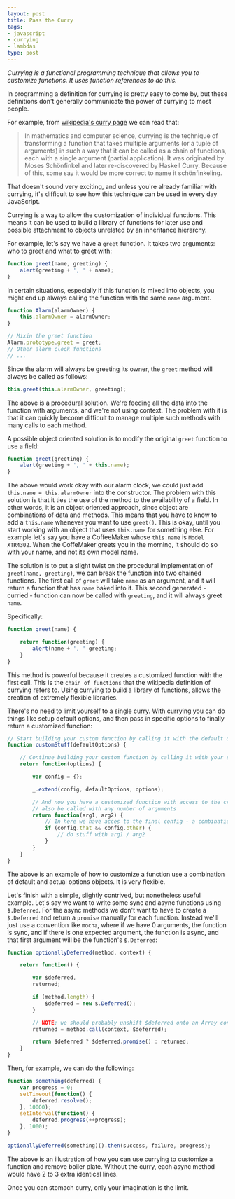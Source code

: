 ```yaml
---
layout: post
title: Pass the Curry
tags:
- javascript
- currying
- lambdas
type: post
---
```


_Currying is a functional programming technique that allows you to customize functions. It uses function references to do this._

In programming a definition for currying is pretty easy to come by, but these definitions don't generally communicate
the power of currying to most people.

For example, from [wikipedia's curry page](http://en.wikipedia.org/wiki/Currying) we can read that:

> In mathematics and computer science, currying is the technique of transforming a function that takes multiple
> arguments (or a tuple of arguments) in such a way that it can be called as a chain of functions, each with a single
> argument (partial application). It was originated by Moses Schönfinkel and later re-discovered by Haskell
> Curry. Because of this, some say it would be more correct to name it schönfinkeling.

That doesn't sound very exciting, and unless you're already familiar with currying, it's difficult to see how this
technique can be used in every day JavaScript.

Currying is a way to allow the customization of individual functions. This means it can be used to build a library of
functions for later use and possible attachment to objects unrelated by an inheritance hierarchy.

For example, let's say we have a `greet` function. It takes two arguments: who to greet and what to greet with:

```javascript
function greet(name, greeting) {
    alert(greeting + ', ' + name);
}
```

In certain situations, especially if this function is mixed into objects, you might end up always calling the function
with the same `name` argument.

```javascript
function Alarm(alarmOwner) {
    this.alarmOwner = alarmOwner;
}

// Mixin the greet function
Alarm.prototype.greet = greet;
// Other alarm clock functions
// ...
```

Since the alarm will always be greeting its owner, the `greet` method will always be called as follows:

```javascript
this.greet(this.alarmOwner, greeting);
```

The above is a procedural solution. We're feeding all the data into the function with arguments, and we're not using context.
The problem with it is that it can quickly become difficult to manage multiple such methods with many calls to each method.

A possible object oriented solution is to modify the original `greet` function to use a field:

```javascript
function greet(greeting) {
    alert(greeting + ', ' + this.name);
}
```

The above would work okay with our alarm clock, we could just add `this.name = this.alarmOwner` into the constructor.
The problem with this solution is that it ties the use of the method to the availability of a field. In other words, it
is an object oriented approach, since object are combinations of data and methods. This means that
you have to know to add a `this.name` whenever you want to use `greet()`. This is okay, until you start working with
an object that uses `this.name` for something else. For example let's say you have a CoffeeMaker whose `this.name` is
`Model XTR4302`. When the CoffeMaker greets you in the morning, it should do so with your name, and not its own model
name.

The solution is to put a slight twist on the procedural implementation of `greet(name, greeting)`, we can break the
function into two chained functions. The first call of `greet` will take `name` as an argument, and it will return a
function that has `name` baked into it. This second generated - curried - function can now be called with `greeting`, and
it will always greet `name`.

Specifically:

```javascript
function greet(name) {

    return function(greeting) {
        alert(name + ', ' greeting;
    }
}
```

This method is powerful because it creates a customized function with the first call. This is the `chain of functions`
that the wikipedia definition of currying refers to. Using currying to build a library of functions, allows the creation
of extremely flexible libraries.

There's no need to limit yourself to a single curry. With currying you can do things like setup default options, and
then pass in specific options to finally return a customized function:

```javascript
// Start building your custom function by calling it with the default options object
function customStuff(defaultOptions) {

    // Continue building your custom function by calling it with your specific options for this case
    return function(options) {

        var config = {};

        _.extend(config, defaultOptions, options);

        // And now you have a customized function with access to the created options / config object, and it can
        // also be called with any number of arguments
        return function(arg1, arg2) {
            // In here we have acces to the final config - a combination of the default and specific options
            if (config.that && config.other) {
                // do stuff with arg1 / arg2
            }
        }
    }
}
```

The above is an example of how to customize a function use a combination of default and actual options objects. It is
very flexible.

Let's finish with a simple, slightly contrived, but nonetheless useful example. Let's say we want to write some sync and async functions using `$.Deferred`. For the
async methods we don't want to have to create a `$.Deferred` and return a `promise` manually for each function. Instead
we'll just use a convention like `mocha`, where if we have 0 arguments, the function is sync, and if there is one
expected argument, the function is async, and that first argument will be the function's `$.Deferred`:

```javascript
function optionallyDeferred(method, context) {

    return function() {

        var $deferred,
        returned;

        if (method.length) {
            $deferred = new $.Deferred();
        }

        // NOTE: we should probably unshift $deferred onto an Array converted arguments - just in case - leaving that out for readability
        returned = method.call(context, $deferred);

        return $deferred ? $deferred.promise() : returned;
    }
}
```

Then, for example, we can do the following:

```javascript
function something(deferred) {
    var progress = 0;
    setTimeout(function() {
        deferred.resolve();
    }, 10000);
    setInterval(function() {
        deferred.progress(++progress);
    }, 1000);
}

optionallyDeferred(something)().then(success, failure, progress);
```

The above is an illustration of how you can use currying to customize a function and remove
boiler plate. Without the curry, each async method would have 2 to 3 extra identical lines.

Once you can stomach curry, only your imagination is the limit.
